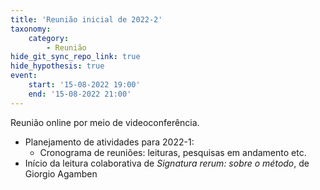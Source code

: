 ```yaml
---
title: 'Reunião inicial de 2022-2'
taxonomy:
    category:
        - Reunião
hide_git_sync_repo_link: true
hide_hypothesis: true
event:
    start: '15-08-2022 19:00'
    end: '15-08-2022 21:00'
---
```


Reunião online por meio de videoconferência.

- Planejamento de atividades para 2022-1:
  - Cronograma de reuniões: leituras, pesquisas em andamento etc.
- Início da leitura colaborativa de *Signatura rerum: sobre o método*, de Giorgio Agamben
